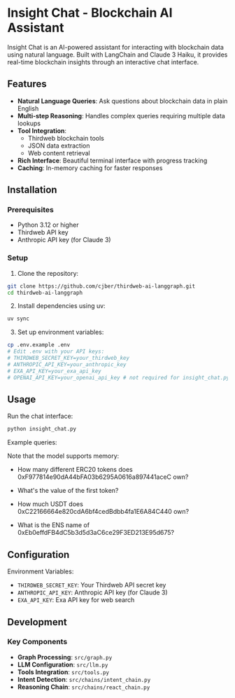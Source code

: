 # Insight Chat - Blockchain AI Assistant

Insight Chat is an AI-powered assistant for interacting with blockchain data using natural language. Built with LangChain and Claude 3 Haiku, it provides real-time blockchain insights through an interactive chat interface.

## Features

- **Natural Language Queries**: Ask questions about blockchain data in plain English
- **Multi-step Reasoning**: Handles complex queries requiring multiple data lookups
- **Tool Integration**: 
  - Thirdweb blockchain tools
  - JSON data extraction
  - Web content retrieval
- **Rich Interface**: Beautiful terminal interface with progress tracking
- **Caching**: In-memory caching for faster responses

## Installation

### Prerequisites
- Python 3.12 or higher
- Thirdweb API key
- Anthropic API key (for Claude 3)

### Setup

1. Clone the repository:
```bash
git clone https://github.com/cjber/thirdweb-ai-langgraph.git
cd thirdweb-ai-langgraph
```

2. Install dependencies using uv:
```bash
uv sync
```

3. Set up environment variables:
```bash
cp .env.example .env
# Edit .env with your API keys:
# THIRDWEB_SECRET_KEY=your_thirdweb_key
# ANTHROPIC_API_KEY=your_anthropic_key
# EXA_API_KEY=your_exa_api_key
# OPENAI_API_KEY=your_openai_api_key # not required for insight_chat.py
```

## Usage

Run the chat interface:
```bash
python insight_chat.py
```

Example queries:

Note that the model supports memory:

* How many different ERC20 tokens does 0xF977814e90dA44bFA03b6295A0616a897441aceC own?
* What's the value of the first token?

* How much USDT does 0xC22166664e820cdA6bf4cedBdbb4fa1E6A84C440 own?
* What is the ENS name of 0xEb0effdFB4dC5b3d5d3aC6ce29F3ED213E95d675?

## Configuration

Environment Variables:
- `THIRDWEB_SECRET_KEY`: Your Thirdweb API secret key
- `ANTHROPIC_API_KEY`: Anthropic API key (for Claude 3)
- `EXA_API_KEY`: Exa API key for web search

## Development

### Key Components

- **Graph Processing**: `src/graph.py`
- **LLM Configuration**: `src/llm.py`
- **Tools Integration**: `src/tools.py`
- **Intent Detection**: `src/chains/intent_chain.py`
- **Reasoning Chain**: `src/chains/react_chain.py`
